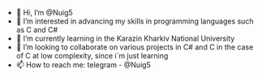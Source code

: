 - 👋 Hi, I’m @Nuig5
- 👀 I’m interested in advancing my skills in programming languages such as C and C#
- 🌱 I’m currently learning in the Karazin Kharkiv National University
- 💞️ I’m looking to collaborate on various projects in C# and C in the case of C at low complexity, since i´m just learning
- 📫 How to reach me: telegram - @Nuig5

<!---
Nuig5/Nuig5 is a ✨ special ✨ repository because its `README.md` (this file) appears on your GitHub profile.
You can click the Preview link to take a look at your changes.
--->
